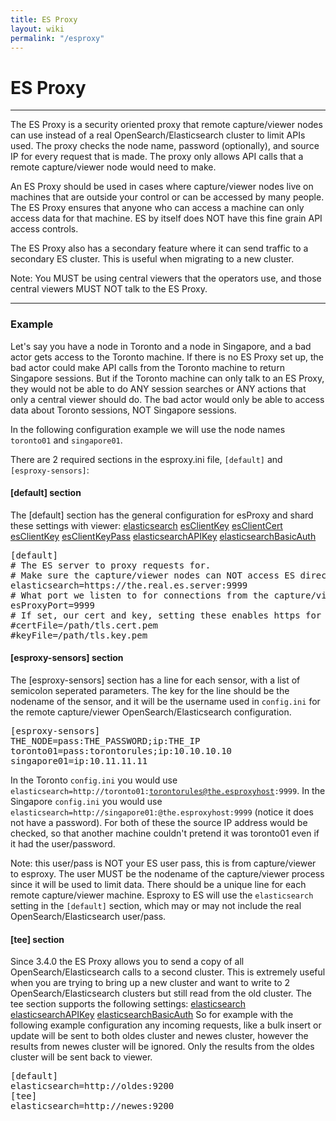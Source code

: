 ```yaml
---
title: ES Proxy
layout: wiki
permalink: "/esproxy"
---
```


<div class="full-height-and-width-container with-footer p-3" markdown="1">

# ES Proxy

---

The ES Proxy is a security oriented proxy that remote capture/viewer nodes can use instead of a real OpenSearch/Elasticsearch cluster to limit APIs used.
The proxy checks the node name, password (optionally), and source IP for every request that is made.
The proxy only allows API calls that a remote capture/viewer node would need to make.

An ES Proxy should be used in cases where capture/viewer nodes live on machines that are outside your control or can be accessed by many people.
The ES Proxy ensures that anyone who can access a machine can only access data for that machine.
ES by itself does NOT have this fine grain API access controls.

The ES Proxy also has a secondary feature where it can send traffic to a secondary ES cluster. This is useful when migrating to a new cluster.

<div class="alert alert-info">
Note: You MUST be using central viewers that the operators use, and those central viewers MUST NOT talk to the ES Proxy.
</div>

---

### Example
Let's say you have a node in Toronto and a node in Singapore, and a bad actor gets access to the Toronto machine.
If there is no ES Proxy set up, the bad actor could make API calls from the Toronto machine to return Singapore sessions.
But if the Toronto machine can only talk to an ES Proxy, they would not be able to do ANY session searches or ANY actions that only a central viewer should do.
The bad actor would only be able to access data about Toronto sessions, NOT Singapore sessions.

In the following configuration example we will use the node names `toronto01` and `singapore01`.

There are 2 required sections in the esproxy.ini file, `[default]` and `[esproxy-sensors]`:

#### [default] section

The [default] section has the general configuration for esProxy and shard these settings with viewer:
<a href="settings#elasticsearch">elasticsearch</a>
<a href="settings#esclientkey">esClientKey</a>
<a href="settings#esclientcert">esClientCert</a>
<a href="settings#esclientkey">esClientKey</a>
<a href="settings#esclientkeypass">esClientKeyPass</a>
<a href="settings#elasticsearchAPIKey">elasticsearchAPIKey</a>
<a href="settings#elasticsearchBasicAuth">elasticsearchBasicAuth</a>

<pre>
[default]
# The ES server to proxy requests for.
# Make sure the capture/viewer nodes can NOT access ES directly.
elasticsearch=https://the.real.es.server:9999
# What port we listen to for connections from the capture/viewer nodes
esProxyPort=9999
# If set, our cert and key, setting these enables https for the proxy
#certFile=/path/tls.cert.pem
#keyFile=/path/tls.key.pem
</pre>

#### [esproxy-sensors] section

The [esproxy-sensors] section has a line for each sensor, with a list of semicolon seperated parameters.
The key for the line should be the nodename of the sensor, and it will be the username used in `config.ini` for the remote capture/viewer OpenSearch/Elasticsearch configuration.

<pre>
[esproxy-sensors]
THE_NODE=pass:THE_PASSWORD;ip:THE_IP
toronto01=pass:torontorules;ip:10.10.10.10
singapore01=ip:10.11.11.11
</pre>

In the Toronto `config.ini` you would use <code>elasticsearch=http://toronto01:torontorules@the.esproxyhost:9999</code>.
In the Singapore `config.ini` you would use <code>elasticsearch=http://singapore01:@the.esproxyhost:9999</code> (notice it does not have a password).
For both of these the source IP address would be checked, so that another machine couldn't pretend it was toronto01 even if it had the user/password.
<div class="alert alert-info">
Note: this user/pass is NOT your ES user pass, this is from capture/viewer to esproxy.
The user MUST be the nodename of the capture/viewer process since it will be used to limit data.
There should be a unique line for each remote capture/viewer machine.
Esproxy to ES will use the <code>elasticsearch</code> setting in the <code>[default]</code> section, which may or may not include the real OpenSearch/Elasticsearch user/pass.
</div>

#### [tee] section

Since 3.4.0 the ES Proxy allows you to send a copy of all OpenSearch/Elasticsearch calls to a second cluster.
This is extremely useful when you are trying to bring up a new cluster and want to write to 2 OpenSearch/Elasticsearch clusters but still read from the old cluster.
The tee section supports the following settings:
<a href="settings#elasticsearch">elasticsearch</a>
<a href="settings#elasticsearchAPIKey">elasticsearchAPIKey</a>
<a href="settings#elasticsearchBasicAuth">elasticsearchBasicAuth</a>
So for example with the following example configuration any incoming requests, like a bulk insert or update will be sent to both oldes cluster and newes cluster, however the results from newes cluster will be ignored.
Only the results from the oldes cluster will be sent back to viewer.
<pre>
[default]
elasticsearch=http://oldes:9200
[tee]
elasticsearch=http://newes:9200
</pre>

</div>
